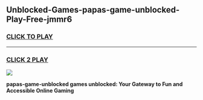 
## Unblocked-Games-papas-game-unblocked-Play-Free-jmmr6
<h3>
<a href="https://premium76.site?title=papas-game-unblocked&ref=23A">CLICK TO PLAY</a></h3>
<hr>

<h3>
<a href="https://premium76.site?title=papas-game-unblocked&ref=23A">CLICK 2 PLAY</a>
  
</h3>

<a href="https://premium76.site?title=papas-game-unblocked&ref=23A"><img src="https://clearcache.store/games.png"></a>


**papas-game-unblocked games unblocked: Your Gateway to Fun and Accessible Online Gaming**
